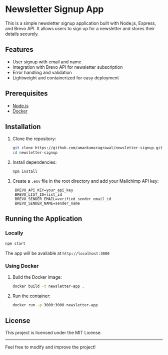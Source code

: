 # Newsletter Signup App

This is a simple newsletter signup application built with Node.js, Express, and Brevo API. It allows users to sign up for a newsletter and stores their details securely.

## Features

- User signup with email and name
- Integration with Brevo API for newsletter subscription
- Error handling and validation
- Lightweight and containerized for easy deployment

## Prerequisites

- [Node.js](https://nodejs.org/)
- [Docker](https://www.docker.com/)

## Installation

1. Clone the repository:
   ```sh
   git clone https://github.com/amankumaragrawal/newsletter-signup.git
   cd newsletter-signup
   ```

2. Install dependencies:
   ```sh
   npm install
   ```

3. Create a `.env` file in the root directory and add your Mailchimp API key:
   ```env
    BREVO_API_KEY=your_api_key
    BREVO_LIST_ID=list_id
    BREVO_SENDER_EMAIL=verified_sender_email_id
    BREVO_SENDER_NAME=sender_name
   ```

## Running the Application

### Locally
```sh
npm start
```
The app will be available at `http://localhost:3000`

### Using Docker
1. Build the Docker image:
   ```sh
   docker build -t newsletter-app .
   ```
2. Run the container:
   ```sh
   docker run -p 3000:3000 newsletter-app
   ```


## License

This project is licensed under the MIT License.

---
Feel free to modify and improve the project!



